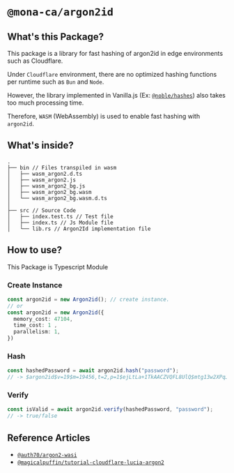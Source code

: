 # `@mona-ca/argon2id`

## What's this Package?

This package is a library for fast hashing of argon2id in edge environments such as Cloudflare.

Under `Cloudflare` environment, there are no optimized hashing functions per runtime such as `Bun` and `Node`.

However, the library implemented in Vanilla.js (Ex: [`@noble/hashes`](https://github.com/paulmillr/noble-hashes)) also takes too much processing time.

Therefore, `WASM` (WebAssembly) is used to enable fast hashing with `argon2id`.

## What's inside?

```
.
├── bin // Files transpiled in wasm
│   ├── wasm_argon2.d.ts
│   ├── wasm_argon2.js
│   ├── wasm_argon2_bg.js
│   ├── wasm_argon2_bg.wasm
│   └── wasm_argon2_bg.wasm.d.ts
│
├── src // Source Code
│   ├── index.test.ts // Test file
│   ├── index.ts // Js Module file
│   └── lib.rs // Argon2Id implementation file
```

## How to use?

This Package is Typescript Module

### Create Instance

```ts
const argon2id = new Argon2id(); // create instance.
// or
const argon2id = new Argon2id({
  memory_cost: 47104,
  time_cost: 1 ,
  parallelism: 1,
})

```

### Hash

```ts
const hashedPassword = await argon2id.hash("password");
// -> $argon2id$v=19$m=19456,t=2,p=1$ejLtLa+1TkAACZVQFL8UlQ$mtg13w2XPqJ5ezzVqusc8zjgdAMS58+jmyzXA+Yg+g0
```


### Verify

```ts
const isValid = await argon2id.verify(hashedPassword, "password");
// -> true/false

```

## Reference Articles

* [`@auth70/argon2-wasi`](https://github.com/auth70/argon2-wasi)
* [`@magicalpuffin/tutorial-cloudflare-lucia-argon2`](https://github.com/magicalpuffin/tutorial-cloudflare-lucia-argon2)

